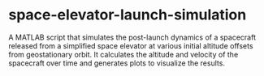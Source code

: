 # space-elevator-launch-simulation
A MATLAB script that simulates the post-launch dynamics of a spacecraft released from a simplified space elevator at various initial altitude offsets from geostationary orbit. It calculates the altitude and velocity of the spacecraft over time and generates plots to visualize the results.

